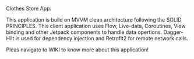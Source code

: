 Clothes Store App:

This application is build on MVVM clean architecture following the SOLID PRINCIPLES. 
This client application uses Flow, Live-data, Coroutines, View binding and other Jetpack components to handle data opertions.
Dagger-Hilt is used for dependency injection and Retrofit2 for remote network calls.

Pleas navigate to WIKI to know more about this application!

